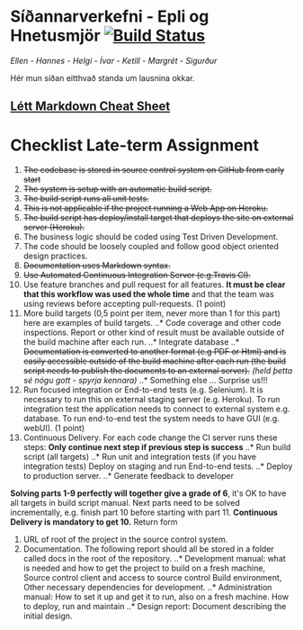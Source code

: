 # Síðannarverkefni - Epli og Hnetusmjör [![Build Status](https://travis-ci.org/GitExersiceHnetumjor/sidannarverkefni.svg?branch=master)](https://travis-ci.org/GitExersiceHnetumjor/sidannarverkefni)
*Ellen - Hannes - Helgi - Ívar - Ketill - Margrét - Sigurður*

Hér mun síðan eitthvað standa um lausnina okkar.

## [Létt Markdown Cheat Sheet](https://github.com/adam-p/markdown-here/wiki/Markdown-Cheatsheet)

# Checklist Late-term Assignment
1. ~~The codebase is stored in source control system on GitHub from early start~~
2. ~~The system is setup with an automatic build script.~~
3. ~~The build script runs all unit tests.~~
4. ~~This is not applicable if the project running a Web App on Heroku.~~
5. ~~The build script has deploy/install target that deploys the site on external server (Heroku).~~
6. The business logic should be coded using Test Driven Development.
7. The code should be loosely coupled and follow good object oriented design practices.
8. ~~Documentation uses Markdown syntax.~~
9. ~~Use Automated Continuous Integration Server (e.g.Travis CI).~~
10. Use feature branches and pull request for all features. **It must be clear that this workflow was used the whole time** and that the team was using
reviews before accepting pull-requests. (1 point)
11. More build targets (0,5 point per item, never more than 1 for this part) here
are examples of build targets.
..* Code coverage and other code inspections. Report or other kind of
result must be available outside of the build machine after each run.
..* Integrate database
..* ~~Documentation is converted to another format (e.g PDF or Html) and is
easily accessible outside of the build machine after each run (the build
script needs to publish the documents to an external server).~~ *(held þetta sé nógu gott - spyrja kennara)*
..* Something else ... Surprise us!!!
12. Run focused integration or End-to-end tests (e.g. Selenium). It is necessary
to run this on external staging server (e.g. Heroku). To run integration test
the application needs to connect to external system e.g. database. To run
end-to-end test the system needs to have GUI (e.g. webUI). (1 point)
13. Continuous Delivery. For each code change the CI server runs these steps:
**Only continue next step if previous step is success**
..* Run build script (all targets)
..* Run unit and integration tests (if you have integration tests) Deploy on
staging and run End-to-end tests.
..* Deploy to production server.
..* Generate feedback to developer

**Solving parts 1-9 perfectly will together give a grade of 6**, it's OK to have all
targets in build script manual. Next parts need to be solved incrementally, e.g.
finish part 10 before starting with part 11. **Continuous Delivery is mandatory to
get 10.**
Return form
1. URL of root of the project in the source control system.
2. Documentation. The following report should all be stored in a folder called
docs in the root of the repository.
..* Development manual: what is needed and how to get the project to
build on a fresh machine, Source control client and access to source
control Build environment, Other necessary dependencies for
development.
..* Administration manual: How to set it up and get it to run, also on a
fresh machine. How to deploy, run and maintain
..* Design report: Document describing the initial design.